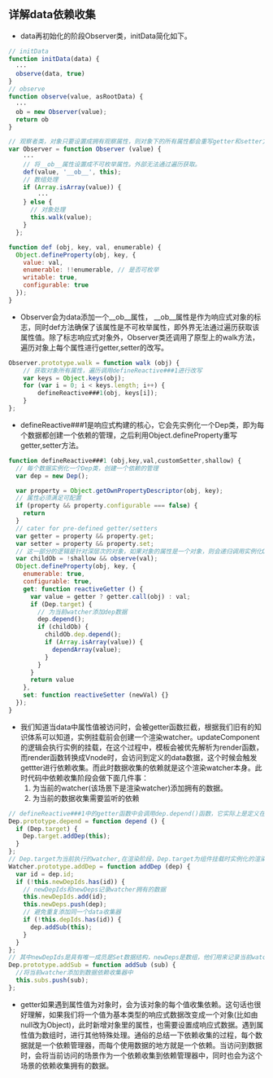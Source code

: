 ## 详解data依赖收集
  + data再初始化的阶段Observer类，initData简化如下。
  ````js
  // initData 
  function initData(data) {
    ···
    observe(data, true)
  }
  // observe
  function observe(value, asRootData) {
    ···
    ob = new Observer(value);
    return ob
  }

  // 观察者类，对象只要设置成拥有观察属性，则对象下的所有属性都会重写getter和setter方法，而getter，setting方法会进行依赖的收集和派发更新
  var Observer = function Observer (value) {
      ···
      // 将__ob__属性设置成不可枚举属性。外部无法通过遍历获取。
      def(value, '__ob__', this);
      // 数组处理
      if (Array.isArray(value)) {
          ···
      } else {
        // 对象处理
        this.walk(value);
      }
    };

  function def (obj, key, val, enumerable) {
    Object.defineProperty(obj, key, {
      value: val,
      enumerable: !!enumerable, // 是否可枚举
      writable: true,
      configurable: true
    });
  }
  ````

  + Observer会为data添加一个__ob__属性， __ob__属性是作为响应式对象的标志，同时def方法确保了该属性是不可枚举属性，即外界无法通过遍历获取该属性值。除了标志响应式对象外，Observer类还调用了原型上的walk方法，遍历对象上每个属性进行getter,setter的改写。
  ````js
  Observer.prototype.walk = function walk (obj) {
      // 获取对象所有属性，遍历调用defineReactive###1进行改写
      var keys = Object.keys(obj);
      for (var i = 0; i < keys.length; i++) {
          defineReactive###1(obj, keys[i]);
      }
  };
  ````

  + defineReactive###1是响应式构建的核心，它会先实例化一个Dep类，即为每个数据都创建一个依赖的管理，之后利用Object.defineProperty重写getter,setter方法。
  ````js
  function defineReactive###1 (obj,key,val,customSetter,shallow) {
    // 每个数据实例化一个Dep类，创建一个依赖的管理
    var dep = new Dep();

    var property = Object.getOwnPropertyDescriptor(obj, key);
    // 属性必须满足可配置
    if (property && property.configurable === false) {
      return
    }
    // cater for pre-defined getter/setters
    var getter = property && property.get;
    var setter = property && property.set;
    // 这一部分的逻辑是针对深层次的对象，如果对象的属性是一个对象，则会递归调用实例化Observe类，让其属性值也转换为响应式对象
    var childOb = !shallow && observe(val);
    Object.defineProperty(obj, key, {
      enumerable: true,
      configurable: true,
      get: function reactiveGetter () {
        var value = getter ? getter.call(obj) : val;
        if (Dep.target) {
          // 为当前watcher添加dep数据
          dep.depend();
          if (childOb) {
            childOb.dep.depend();
            if (Array.isArray(value)) {
              dependArray(value);
            }
          }
        }
        return value
      },
      set: function reactiveSetter (newVal) {}
    });
  }
  ````

  + 我们知道当data中属性值被访问时，会被getter函数拦截，根据我们旧有的知识体系可以知道，实例挂载前会创建一个渲染watcher。updateComponent的逻辑会执行实例的挂载，在这个过程中，模板会被优先解析为render函数，而render函数转换成Vnode时，会访问到定义的data数据，这个时候会触发gettter进行依赖收集。而此时数据收集的依赖就是这个渲染watcher本身。此时代码中依赖收集阶段会做下面几件事：
    1. 为当前的watcher(该场景下是渲染watcher)添加拥有的数据。
    2. 为当前的数据收集需要监听的依赖
  ````js
  // defineReactive###1中的getter函数中会调用dep.depend()函数，它实际上是定义在Dep类的原型上的一个函数。
  Dep.prototype.depend = function depend () {
    if (Dep.target) {
      Dep.target.addDep(this);
    }
  };
  // Dep.target为当前执行的watcher,在渲染阶段，Dep.target为组件挂载时实例化的渲染watcher,因此depend方法又会调用当前watcher的addDep方法为watcher添加依赖的数据，addDep核心代码如下。
  Watcher.prototype.addDep = function addDep (dep) {
    var id = dep.id;
    if (!this.newDepIds.has(id)) {
      // newDepIds和newDeps记录watcher拥有的数据
      this.newDepIds.add(id);
      this.newDeps.push(dep);
      // 避免重复添加同一个data收集器
      if (!this.depIds.has(id)) {
        dep.addSub(this);
      }
    }
  };
  // 其中newDepIds是具有唯一成员是Set数据结构，newDeps是数组，他们用来记录当前watcher所拥有的数据，这一过程会进行逻辑判断，避免同一数据添加多次。 addSub为每个数据依赖收集器添加需要被监听的watcher。
  Dep.prototype.addSub = function addSub (sub) {
    //将当前watcher添加到数据依赖收集器中
    this.subs.push(sub);
  };
  ````

  +  getter如果遇到属性值为对象时，会为该对象的每个值收集依赖。这句话也很好理解，如果我们将一个值为基本类型的响应式数据改变成一个对象(比如由null改为Object)，此时新增对象里的属性，也需要设置成响应式数据。遇到属性值为数组时，进行其他特殊处理。通俗的总结一下依赖收集的过程，每个数据就是一个依赖管理器，而每个使用数据的地方就是一个依赖。当访问到数据时，会将当前访问的场景作为一个依赖收集到依赖管理器中，同时也会为这个场景的依赖收集拥有的数据。
